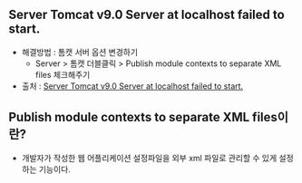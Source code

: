 ## Server Tomcat v9.0 Server at localhost failed to start.
- 해결방법 : 톰캣 서버 옵션 변경하기
  - Server > 톰캣 더블클릭 > Publish module contexts to separate XML files 체크해주기
- 출처 : [Server Tomcat v9.0 Server at localhost failed to start.](https://m.blog.naver.com/PostView.nhn?blogId=vivacarla&logNo=221530801892&proxyReferer=https:%2F%2Fwww.google.com%2F)

## Publish module contexts to separate XML files이란?
- 개발자가 작성한 웹 어플리케이션 설정파일을 외부 xml 파일로 관리할 수 있게 설정하는 기능이다.